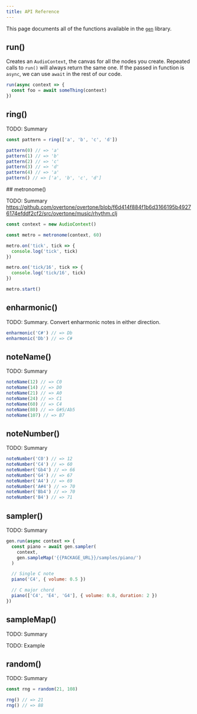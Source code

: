 ```yaml
---
title: API Reference
---
```


This page documents all of the functions available in the
[`gen`](https://www.npmjs.com/package/@meleyal/gen) library.

## run()

Creates an `AudioContext`, the canvas for all the nodes you create. Repeated
calls to `run()` will always return the same one. If the passed in function is
`async`, we can use `await` in the rest of our code.

```js
run(async context => {
  const foo = await someThing(context)
})
```

## ring()

TODO: Summary

```js
const pattern = ring(['a', 'b', 'c', 'd'])

pattern(0) // => 'a'
pattern(1) // => 'b'
pattern(2) // => 'c'
pattern(3) // => 'd'
pattern(4) // => 'a'
pattern() // => ['a', 'b', 'c', 'd']
```

## metronome()

TODO: Summary
https://github.com/overtone/overtone/blob/f6d414f884f1b6d3166195b49276174efddf2cf2/src/overtone/music/rhythm.clj

```js
const context = new AudioContext()

const metro = metronome(context, 60)

metro.on('tick', tick => {
  console.log('tick', tick)
})

metro.on('tick/16', tick => {
  console.log('tick/16', tick)
})

metro.start()
```

## enharmonic()

TODO: Summary. Convert enharmonic notes in either direction.

```js
enharmonic('C#') // => Db
enharmonic('Db') // => C#
```

## noteName()

TODO: Summary

```js
noteName(12) // => C0
noteName(14) // => D0
noteName(21) // => A0
noteName(24) // => C1
noteName(60) // => C4
noteName(80) // => G#5/Ab5
noteName(107) // => B7
```

## noteNumber()

TODO: Summary

```js
noteNumber('C0') // => 12
noteNumber('C4') // => 60
noteNumber('Gb4') // => 66
noteNumber('G4') // => 67
noteNumber('A4') // => 69
noteNumber('A#4') // => 70
noteNumber('Bb4') // => 70
noteNumber('B4') // => 71
```

## sampler()

TODO: Summary

```js
gen.run(async context => {
  const piano = await gen.sampler(
    context,
    gen.sampleMap('{{PACKAGE_URL}}/samples/piano/')
  )

  // Single C note
  piano('C4', { volume: 0.5 })

  // C major chord
  piano(['C4', 'E4', 'G4'], { volume: 0.8, duration: 2 })
})
```

## sampleMap()

TODO: Summary

TODO: Example

## random()

TODO: Summary

```js
const rng = random(21, 108)

rng() // => 21
rng() // => 88
```
